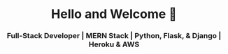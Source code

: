 <h1 align="center"> Hello and Welcome 👋 </h1>
<h3 align="center"> Full-Stack Developer | MERN Stack | Python, Flask, & Django | Heroku & AWS   </h3>
